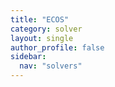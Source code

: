 ```yaml
---
title: "ECOS"
category: solver
layout: single
author_profile: false
sidebar:
  nav: "solvers"
---
```

